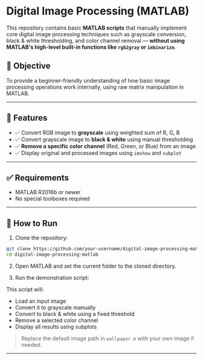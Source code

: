 # Digital Image Processing (MATLAB)

This repository contains basic **MATLAB scripts** that manually implement core digital image processing techniques such as grayscale conversion, black & white thresholding, and color channel removal — **without using MATLAB's high-level built-in functions like `rgb2gray` or `imbinarize`**.

## 🎯 Objective

To provide a beginner-friendly understanding of how basic image processing operations work internally, using raw matrix manipulation in MATLAB.

---

## 🧾 Features

- ✅ Convert RGB image to **grayscale** using weighted sum of R, G, B
- ✅ Convert grayscale image to **black & white** using manual thresholding
- ✅ **Remove a specific color channel** (Red, Green, or Blue) from an image
- ✅ Display original and processed images using `imshow` and `subplot`

---



## ✅ Requirements

- MATLAB R2016b or newer
- No special toolboxes required

---

## 🚀 How to Run

1. Clone the repository:

```bash
git clone https://github.com/your-username/digital-image-processing-matlab.git
cd digital-image-processing-matlab
````

2. Open MATLAB and set the current folder to the cloned directory.

3. Run the demonstration script:


This script will:

* Load an input image
* Convert it to grayscale manually
* Convert to black & white using a fixed threshold
* Remove a selected color channel
* Display all results using subplots

> Replace the default image path in `wallpaper.m` with your own image if needed.

---




